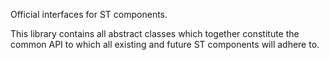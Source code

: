 Official interfaces for ST components.

This library contains all abstract classes which together constitute the common API to which all existing and future ST components will adhere to.